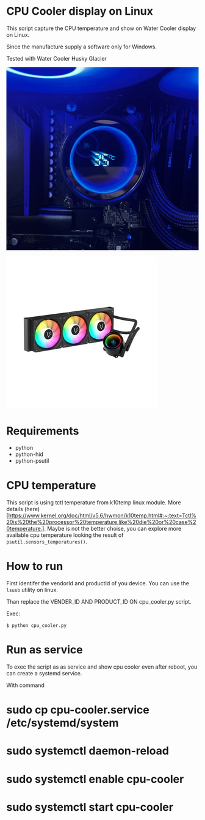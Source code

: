 # CPU Cooler display on Linux

This script capture the CPU temperature and show on Water Cooler display on Linux.

Since the manufacture supply a software only for Windows.

Tested with Water Cooler Husky Glacier

![](cpu-cooler.jpeg)

![](water-cooler-husky-glacier-argb.webp)

# Requirements
- python
- python-hid
- python-psutil

# CPU temperature
This script is using tctl temperature from k10temp linux module. More details (here)[https://www.kernel.org/doc/html/v5.6/hwmon/k10temp.html#:~:text=Tctl%20is%20the%20processor%20temperature,like%20die%20or%20case%20temperature.]. Maybe is not the better choise, you can explore more available cpu temperature looking the result of `psutil.sensors_temperatures()`. 

# How to run

First identifer the vendorId and productId of you device. You can use the `lsusb` utility on linux.

Than replace the VENDER_ID AND PRODUCT_ID ON cpu_cooler.py script.

Exec:
```
$ python cpu_cooler.py
```
# Run as service

To exec the script as as service and show cpu cooler even after reboot, you can create a systemd service.

With command

# sudo cp cpu-cooler.service /etc/systemd/system
# sudo systemctl daemon-reload
# sudo systemctl enable cpu-cooler
# sudo systemctl start cpu-cooler
